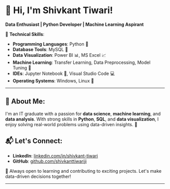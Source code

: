 
# 👋 Hi, I'm **Shivkant Tiwari**!

**Data Enthusiast | Python Developer | Machine Learning Aspirant**  

🔧 **Technical Skills**:
- **Programming Languages**: Python 🐍
- **Database Tools**: MySQL 💾
- **Data Visualization**: Power BI 📊, MS Excel 📈
- **Machine Learning**: Transfer Learning, Data Preprocessing, Model Tuning 🤖
- **IDEs**: Jupyter Notebook 📔, Visual Studio Code 💻
- **Operating Systems**: Windows, Linux 🐧

---

## 💼 **About Me**:
I'm an IT graduate with a passion for **data science**, **machine learning**, and **data analysis**. With strong skills in **Python**, **SQL**, and **data visualization**, I enjoy solving real-world problems using data-driven insights. 🚀



## 📬 **Let's Connect**:
- **LinkedIn**: [linkedin.com/in/shivkant-tiwari](http://www.linkedin.com/in/shivkant-tiwari-99051a294)  
- **GitHub**: [github.com/shivkanttiwariji](https://github.com/shivkanttiwariji)  

🌟 Always open to learning and contributing to exciting projects. Let's make data-driven decisions together!

---
